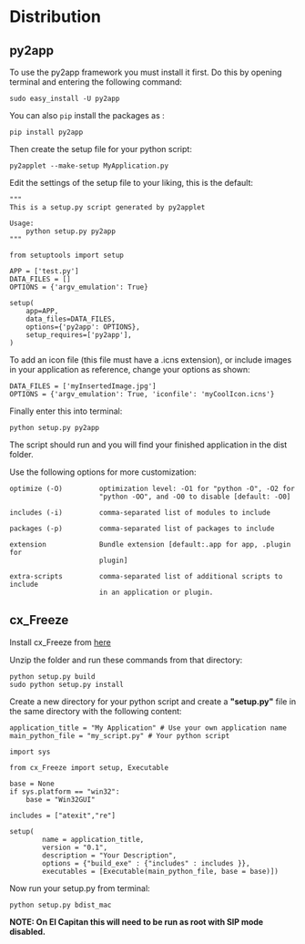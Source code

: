 # Distribution



## py2app


To use the py2app framework you must install it first. Do this by opening terminal and entering the following command:

```
sudo easy_install -U py2app

```

You can also `pip` install the packages as :

```
pip install py2app 

```

Then create the setup file for your python script:

```
py2applet --make-setup MyApplication.py

```

Edit the settings of the setup file to your liking, this is the default:

```
"""
This is a setup.py script generated by py2applet

Usage:
    python setup.py py2app
"""

from setuptools import setup

APP = ['test.py']
DATA_FILES = []
OPTIONS = {'argv_emulation': True}

setup(
    app=APP,
    data_files=DATA_FILES,
    options={'py2app': OPTIONS},
    setup_requires=['py2app'],
)

```

To add an icon file (this file must have a .icns extension), or include images in your application as reference, change your options as shown:

```
DATA_FILES = ['myInsertedImage.jpg']
OPTIONS = {'argv_emulation': True, 'iconfile': 'myCoolIcon.icns'}

```

Finally enter this into terminal:

```
python setup.py py2app

```

The script should run and you will find your finished application in the dist folder.

Use the following options for more customization:

```
optimize (-O)         optimization level: -O1 for "python -O", -O2 for
                      "python -OO", and -O0 to disable [default: -O0]

includes (-i)         comma-separated list of modules to include

packages (-p)         comma-separated list of packages to include

extension             Bundle extension [default:.app for app, .plugin for
                      plugin]

extra-scripts         comma-separated list of additional scripts to include
                      in an application or plugin.

```



## cx_Freeze


Install cx_Freeze from [here](http://web.archive.org/web/20170816195635/https://sourceforge.net/projects/cx-freeze/files/4.3.1/cx_Freeze-4.3.1.tar.gz/download?use_mirror=kent&amp;download=)

Unzip the folder and run these commands from that directory:

```
python setup.py build
sudo python setup.py install

```

Create a new directory for your python script and create a **"setup.py"** file in the same directory with the following content:

```
application_title = "My Application" # Use your own application name
main_python_file = "my_script.py" # Your python script

import sys

from cx_Freeze import setup, Executable

base = None
if sys.platform == "win32":
    base = "Win32GUI"

includes = ["atexit","re"]

setup(
        name = application_title,
        version = "0.1",
        description = "Your Description",
        options = {"build_exe" : {"includes" : includes }},
        executables = [Executable(main_python_file, base = base)])

```

Now run your setup.py from terminal:

```
python setup.py bdist_mac

```

**NOTE: On El Capitan this will need to be run as root with SIP mode disabled.**

